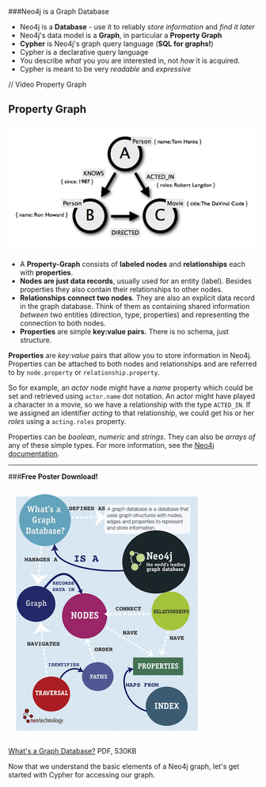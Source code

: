 ###Neo4j is a Graph Database

* Neo4j is a **Database** - use it to reliably *store information* and *find it later*
* Neo4j's data model is a **Graph**, in particular a **Property Graph**
* **Cypher** is Neo4j's graph query language (**SQL for graphs!**)
* Cypher is a declarative query language
* You describe *what* you you are interested in, not *how* it is acquired.
* Cypher is meant to be very *readable* and *expressive*

// Video Property Graph

## Property Graph

![](../images/domain_model.png)

* A **Property-Graph** consists of **labeled nodes** and **relationships** each with **properties**.
* **Nodes are just data records**, usually used for an entity (label). Besides properties they also contain their relationships to other nodes. 
* **Relationships connect two nodes**. They are also an explicit data record in the graph database. Think of them as containing shared information *between* two entities (direction, type, properties) and representing the connection to both nodes.
* **Properties** are simple **key:value pairs.** There is no schema, just structure.

**Properties** are *key:value* pairs that allow you to store information in Neo4j. Properties can be attached to both nodes and relationships and are referred to by `node.property` or `relationship.property`. 

So for example, an *actor* node might have a *name* property which could be set and retrieved using `actor.name` dot notation. An actor might have played a character in a movie, so we have a relationship with the type `ACTED_IN`. If we assigned an identifier *acting* to that relationship, we could get his or her *roles* using a `acting.roles` property.

Properties can be *boolean*, *numeric* and *strings*. They can also be *arrays of* any of these simple types. For more information, see the <a href="http://docs.neo4j.org/chunked/milestone/graphdb-neo4j-properties.html" target="_new">Neo4j documentation</a>.
** **

###**Free Poster Download!** 


![](../images/neo4j_infographics.png)


<a href="http://bit.ly/19dTFle" target="_blank">What's a Graph Database?</a> PDF, 530KB

Now that we understand the basic elements of a Neo4j graph, let's get started with Cypher for accessing our graph.